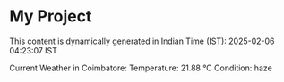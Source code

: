 # My Project

This content is dynamically generated in Indian Time (IST): 2025-02-06 04:23:07 IST


Current Weather in Coimbatore:
Temperature: 21.88 °C
Condition: haze
